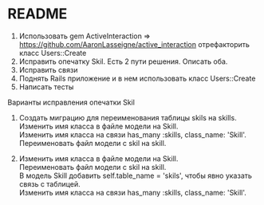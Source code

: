 # README

1. Использовать gem ActiveInteraction => https://github.com/AaronLasseigne/active_interaction отрефакторить класс Users::Create
2. Исправить опечатку Skil. Есть 2 пути решения. Описать оба.
3. Исправить связи
4. Поднять Rails приложение и в нем использовать класс Users::Create
5. Написать тесты

Варианты исправления опечатки Skil
1. Создать миграцию для переименования таблицы skils на skills.  
   Изменить имя класса в файле модели на Skill.  
   Изменить имя класса на связи has_many :skills, class_name: 'Skill'.  
   Переименовать файл модели с skil на skill.  

3. Изменить имя класса в файле модели на Skill.  
   Переименовать файл модели с skil на skill.  
   В модель Skill добавить self.table_name = 'skils', чтобы явно указать связь с таблицей.  
   Изменить имя класса на связи has_many :skills, class_name: 'Skill'.  
